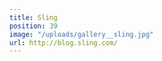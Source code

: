 ```yaml
---
title: Sling
position: 39
image: "/uploads/gallery__sling.jpg"
url: http://blog.sling.com/
---
```


